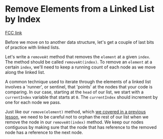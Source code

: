 # Remove Elements from a Linked List by Index

[FCC link](https://www.freecodecamp.org/learn/coding-interview-prep/data-structures/remove-elements-from-a-linked-list-by-index)

Before we move on to another data structure, let's get a couple of last bits of
practice with linked lists.

Let's write a `removeAt` method that removes the `element` at a given `index`.
The method should be called `removeAt(index)`. To remove an `element` at a
certain `index`, we'll need to keep a running count of each node as we move
along the linked list.

A common technique used to iterate through the elements of a linked list
involves a 'runner', or sentinel, that 'points' at the nodes that your code is
comparing. In our case, starting at the `head` of our list, we start with a
`currentIndex` variable that starts at `0`. The `currentIndex` should increment
by one for each node we pass.

Just like our `remove(element)` method, which
[we covered in a previous lesson](/learn/coding-interview-prep/data-structures/remove-elements-from-a-linked-list),
we need to be careful not to orphan the rest of our list when we remove the node
in our `removeAt(index)` method. We keep our nodes contiguous by making sure
that the node that has reference to the removed node has a reference to the next
node.
